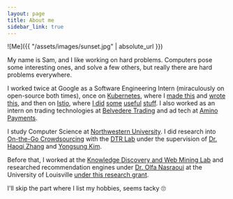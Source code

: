 ```yaml
---
layout: page
title: About me
sidebar_link: true
---
```


![Me]({{ "/assets/images/sunset.jpg" | absolute_url }})

My name is Sam, and I like working on hard problems. Computers pose some interesting ones, and solve a few others, but really there are hard problems everywhere.

I worked twice at Google as a Software Engineering Intern (miraculously on open-source both times), once on [Kubernetes](https://kubernetes.io/), where I [made this](https://github.com/kubernetes-sigs/mutating-trace-admission-controller) and [wrote this](https://github.com/kubernetes/enhancements/pull/650), and then on [Istio](https://istio.io), where [I did](https://github.com/istio/istio/pull/15503) [some](https://github.com/istio/istio/pull/15941) [useful](https://github.com/istio/istio/pull/15418) [stuff](https://github.com/istio/istio/pull/15297). I also worked as an intern on trading technologies at [Belvedere Trading](http://www.belvederetrading.com/) and ad tech at [Amino Payments](https://www.aminopay.com/).

I study Computer Science at [Northwestern University](https://www.mccormick.northwestern.edu/eecs/computer-science/). I did research into [On-the-Go Crowdsourcing](http://users.eecs.northwestern.edu/~ykt413/papers/otg.pdf) with the [DTR Lab](http://dtr.northwestern.edu/) under the supervision of [Dr. Haoqi Zhang](http://users.eecs.northwestern.edu/~hq/) and [Yongsung Kim](http://yongsungkim.com/).

Before that, I worked at the [Knowledge Discovery and Web Mining Lab](http://webmining.spd.louisville.edu/) and researched recommendation engines under [Dr. Olfa Nasraoui](http://louisville.edu/speed/people/faculty/nasraouiOlfa) at the University of Louisville [under this research grant](https://www.nsf.gov/awardsearch/showAward?AWD_ID=1549981).

I'll skip the part where I list my hobbies, seems tacky 🙄